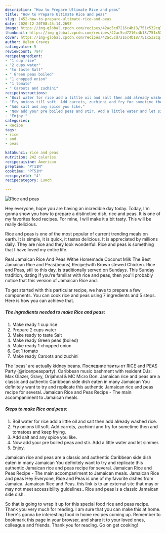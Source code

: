 ```yaml
---
description: "How to Prepare Ultimate Rice and peas"
title: "How to Prepare Ultimate Rice and peas"
slug: 1452-how-to-prepare-ultimate-rice-and-peas
date: 2020-12-20T08:45:14.269Z
image: https://img-global.cpcdn.com/recipes/42ac5cd7216c4b18/751x532cq70/rice-and-peas-recipe-main-photo.jpg
thumbnail: https://img-global.cpcdn.com/recipes/42ac5cd7216c4b18/751x532cq70/rice-and-peas-recipe-main-photo.jpg
cover: https://img-global.cpcdn.com/recipes/42ac5cd7216c4b18/751x532cq70/rice-and-peas-recipe-main-photo.jpg
author: Helen Graves
ratingvalue: 5
reviewcount: 7847
recipeingredient:
- "1 cup rice"
- "2 cups water"
- "to taste Salt"
- " Green peas boiled"
- "1 chopped onion"
- "1 tomato"
- " Caroots and zuchini"
recipeinstructions:
- "Boil water for rice add a little oil and salt then add already washed rice."
- "Fry onions till soft. Add carrots, zuchinni and fry for sometime then and tomatoes and keep frying."
- "Add salt and any spice you like."
- "Now add your pre boiled peas and stir. Add a little water and let simmer."
- "Enjoy."
categories:
- Recipe
tags:
- rice
- and
- peas

katakunci: rice and peas 
nutrition: 242 calories
recipecuisine: American
preptime: "PT11M"
cooktime: "PT51M"
recipeyield: "4"
recipecategory: Lunch

---
```



![Rice and peas](https://img-global.cpcdn.com/recipes/42ac5cd7216c4b18/751x532cq70/rice-and-peas-recipe-main-photo.jpg)

Hey everyone, hope you are having an incredible day today. Today, I'm gonna show you how to prepare a distinctive dish, rice and peas. It is one of my favorites food recipes. For mine, I will make it a bit tasty. This will be really delicious.

Rice and peas is one of the most popular of current trending meals on earth. It is simple, it is quick, it tastes delicious. It is appreciated by millions daily. They are nice and they look wonderful. Rice and peas is something that I have loved my entire life.

Real Jamaican Rice And Peas Withe Homemade Coconut Milk The Best Jamaican Rice and Peas(beans) Recipe/with Brown stewed Chicken. Rice and Peas, still to this day, is traditionally served on Sundays. This Sunday tradition, dating If you&#39;re familiar with rice and peas, then you&#39;ll probably notice that this version of Jamaican Rice and.


To get started with this particular recipe, we have to prepare a few components. You can cook rice and peas using 7 ingredients and 5 steps. Here is how you can achieve that.

<!--inarticleads1-->

##### The ingredients needed to make Rice and peas:

1. Make ready 1 cup rice
1. Prepare 2 cups water
1. Make ready to taste Salt
1. Make ready  Green peas (boiled)
1. Make ready 1 chopped onion
1. Get 1 tomato
1. Make ready  Caroots and zuchini


The &#39;peas&#39; are actually kidney beans. Последние твиты от RICE and PEAS Party (@ricenpeasparty). Caribbean music bashment with resident DJs: Max Glazer, Gravy, Orijahnal &amp; MC Micro Don. Jamaican rice and peas are a classic and authentic Caribbean side dish eaten in many Jamaican You definitely want to try and replicate this authentic Jamaican rice and peas recipe for several. Jamaican Rice and Peas Recipe - The main accompaniment to Jamaican meals. 

<!--inarticleads2-->

##### Steps to make Rice and peas:

1. Boil water for rice add a little oil and salt then add already washed rice.
1. Fry onions till soft. Add carrots, zuchinni and fry for sometime then and tomatoes and keep frying.
1. Add salt and any spice you like.
1. Now add your pre boiled peas and stir. Add a little water and let simmer.
1. Enjoy.


Jamaican rice and peas are a classic and authentic Caribbean side dish eaten in many Jamaican You definitely want to try and replicate this authentic Jamaican rice and peas recipe for several. Jamaican Rice and Peas Recipe - The main accompaniment to Jamaican meals. Jamaican Rice and peas Hey Everyone, Rice and Peas is one of my favorite dishes from Jamaica. Jamaican Rice and Peas. this link is to an external site that may or may not meet accessibility guidelines.. Rice and peas is a classic Jamaican side dish. 

So that is going to wrap it up for this special food rice and peas recipe. Thank you very much for reading. I am sure that you can make this at home. There's gonna be interesting food in home recipes coming up. Remember to bookmark this page in your browser, and share it to your loved ones, colleague and friends. Thank you for reading. Go on get cooking!
